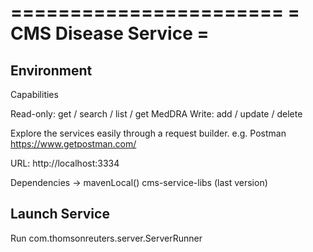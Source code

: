 =======================
= CMS Disease Service =
=======================

Environment
-----------

Capabilities

Read-only: get / search / list / get MedDRA
Write: add / update / delete

Explore the services easily through a request builder.
e.g. Postman https://www.getpostman.com/

URL: http://localhost:3334

Dependencies -> mavenLocal()
	cms-service-libs (last version)

Launch Service
--------------

Run com.thomsonreuters.server.ServerRunner
